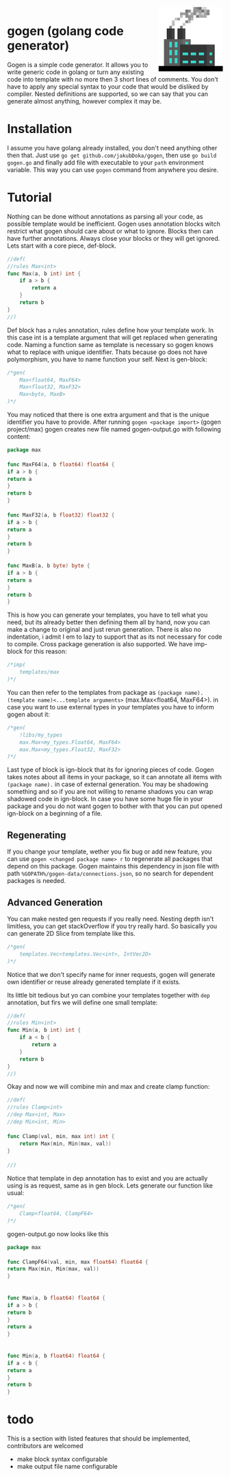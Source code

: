 <img src="assets/logo.png" align="right" width=150 height=150/>

# gogen (golang code generator)

Gogen is a simple code generator. It allows you to write generic code in golang or turn any existing code into template with no more then 3 short lines of comments. You don't have to apply any special syntax to your code that would be disliked by compiler. Nested definitions are supported, so we can say that you can generate almost anything, however complex it may be.

# Installation

I assume you have golang already installed, you don't need anything other then that. Just use `go get github.com/jakubDoka/gogen`, then use `go build gogen.go` and finally add file with executable to your `path` environment variable. This way you can use `gogen` command from anywhere you desire.   

# Tutorial

Nothing can be done without annotations as parsing all your code, as possible template would be inefficient. Gogen uses annotation blocks witch restrict what gogen should care about or what to ignore. Blocks then can have further annotations. Always close your blocks or they will get ignored. Lets start with a core piece, def-block.

```go
//def(
//rules Max<int>
func Max(a, b int) int {
	if a > b {
		return a
	}
	return b
}
//)
```

Def block has a rules annotation, rules define how your template work. In this case int is a template argument that will get replaced when generating code. Naming a function same as template is necessary so gogen knows what to replace with unique identifier. Thats because go does not have polymorphism, you have to name function your self. Next is gen-block:

```go
/*gen(
	Max<float64, MaxF64>
	Max<float32, MaxF32>
	Max<byte, MaxB>
)*/
```
You may noticed that there is one extra argument and that is the unique identifier you have to provide. After running `gogen <package import>` (gogen project/max) gogen creates new file named gogen-output.go with following content:

```go
package max

func MaxF64(a, b float64) float64 {
if a > b {
return a
}
return b
}

func MaxF32(a, b float32) float32 {
if a > b {
return a
}
return b
}

func MaxB(a, b byte) byte {
if a > b {
return a
}
return b
}
```

This is how you can generate your templates, you have to tell what you need, but its already better then defining them all by hand, now you can make a change to original and just rerun generation. There is also no indentation, i admit I em to lazy to support that as its not necessary for code to compile. Cross package generation is also supported. We have imp-block for this reason:

```go
/*imp(
	templates/max
)*/
```

You can then refer to the templates from package as `(package name).(template name)<...template arguments>` (max.Max<float64, MaxF64>). in case you want to use external types in your templates you have to inform gogen about it:

```go
/*gen(
	!libs/my_types
	max.Max<my_types.Float64, MaxF64>
	max.Max<my_types.Float32, MaxF32>
)*/
```

Last type of block is ign-block that its for ignoring pieces of code. Gogen takes notes about all items in your package, so it can annotate all items with `(package name).` in case of external generation. You may be shadowing something and so if you are not willing to rename shadows you can wrap shadowed code in ign-block. In case you have some huge file in your package and you do not want gogen to bother with that you can put opened ign-block on a beginning of a file.

## Regenerating

If you change your template, wether you fix bug or add new feature, you can use `gogen <changed package name> r` to regenerate all packages that depend on this package. Gogen maintains this dependency in json file with path `%GOPATH%/gogen-data/connections.json`, so no search for dependent packages is needed.

## Advanced Generation

You can make nested gen requests if you really need. Nesting depth isn't limitless, you can get stackOverflow if you try really hard. So basically you can generate 2D Slice from template like this.

```go
/*gen(
	templates.Vec<templates.Vec<int>, IntVec2D> 
)*/
```

Notice that we don't specify name for inner requests, gogen will generate own identifier or reuse already generated template if it exists.

Its little bit tedious but yo can combine your templates together with `dep` annotation, but firs we will define one small template:

```go
//def(
//rules Min<int>
func Min(a, b int) int {
	if a < b {
		return a
	}
	return b
}
//)
```

Okay and now we will combine min and max and create clamp function:

```go
//def(
//rules Clamp<int>
//dep Max<int, Max>
//dep Min<int, Min>

func Clamp(val, min, max int) int {
	return Max(min, Min(max, val))
}

//)
```

Notice that template in dep annotation has to exist and you are actually using is as request, same as in gen block. Lets generate our function like usual:

```go
/*gen(
	Clamp<float64, ClampF64>
)*/
```

gogen-output.go now looks like this

```go
package max

func ClampF64(val, min, max float64) float64 {
return Max(min, Min(max, val))
}


func Max(a, b float64) float64 {
if a > b {
return b
}
return a
}


func Min(a, b float64) float64 {
if a < b {
return a
}
return b
}
```

# todo

This is a section with listed features that should be implemented, contributors are welcomed
* make block syntax configurable
* make output file name configurable





